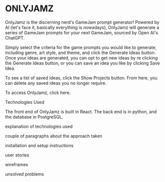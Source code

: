 # ONLYJAMZ

OnlyJamz is the discerning nerd's GameJam prompt generator! Powered by AI (let's face it, basically everything is nowadays), OnlyJamz will generate a series of GameJam prompts for your next GameJam, sourced by Open AI's ChatGPT.

Simply select the criteria for the game prompts you would like to generate, including genre, art style, and theme, and click the Generate Ideas button. Once your ideas are generated, you can opt to get new ideas by re clicking the Generate Ideas button, or you can save an idea you like by clicking Save Idea.

To see a list of saved ideas, click the Show Projects button. From here, you can delete any saved ideas you no longer require.

To access OnlyJamz, click here.


Technologies Used

The front end of OnlyJamz is built in React. The back end is in python, and the database in PostgreSQL.

explanation of technologies used

couple of paragraphs about the approach taken

installation and setup instructions

user stories

wireframes


unsolved problems